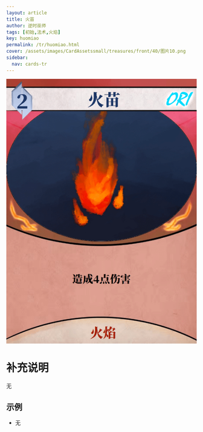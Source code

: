 ```yaml
---
layout: article
title: 火苗
author: 逆时巫师
tags: [初始,法术,火焰]
key: huomiao
permalink: /tr/huomiao.html
cover: /assets/images/CardAssetssmall/treasures/front/40/图片10.png
sidebar:
  nav: cards-tr
---
```

![](/assets/images/CardAssets/treasures/front/40/图片10.png)

# 补充说明
无


## 示例
* 无